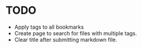 # TODO

- Apply tags to all bookmarks
- Create page to search for files with multiple tags.
- Clear title after submitting markdown file.